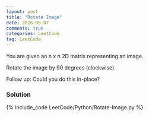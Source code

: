 ```yaml
---
layout: post
title: "Rotate Image"
date: 2016-06-07
comments: true
categories: LeetCode
tag: LeetCode
---
```


You are given an n x n 2D matrix representing an image.

Rotate the image by 90 degrees (clockwise).

Follow up:
Could you do this in-place?

<!--more-->
### Solution
{% include_code LeetCode/Python/Rotate-Image.py %}
